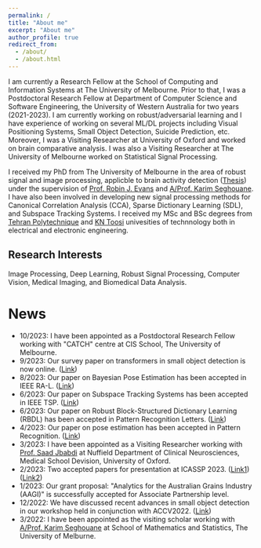 ```yaml
---
permalink: /
title: "About me"
excerpt: "About me"
author_profile: true
redirect_from: 
  - /about/
  - /about.html
---
```


I am  currently a Research Fellow at the School of Computing and Information Systems at The University of Melbourne. Prior to that, I was a Postdoctoral Research Fellow at Department of Computer Science and Software Engineering, the University of Western Australia for two years (2021-2023). I am currently working on robust/adversarial learning and I have experience of working on several ML/DL projects including Visual Positioning Systems, Small Object Detection, Suicide Prediction, etc. Moreover, I was a Visiting Researcher at University of Oxford and worked on brain comparative analysis. I was also a Visiting Researcher at The University of Melbourne worked on Statistical Signal Processing. 

I received my PhD from The University of Melbourne in the area of robust signal and image processing, applicble to brain activity detection ([Thesis](https://minerva-access.unimelb.edu.au/items/b416654e-6339-5299-93fb-98aebcb3f30f)) under the supervision of [Prof. Robin J. Evans](https://findanexpert.unimelb.edu.au/profile/14757-robin-evans) and [A/Prof. Karim Seghouane](https://findanexpert.unimelb.edu.au/profile/470194-karim-seghouane). I have also been involved in developing new signal processing methods for Canonical Correlation Analysis (CCA), Sparse Dictionary Learning (SDL), and Subspace Tracking Systems. 
I received my MSc and BSc degrees from [Tehran Polytechnique](https://aut.ac.ir/en) and [KN Toosi](https://aut.ac.ir/en) univesities of technnology both in electrical and electronic engineering.

Research Interests
-----
Image Processing, Deep Learning, Robust Signal Processing, Computer Vision, Medical Imaging, and Biomedical Data Analysis.

News
======
* 10/2023: I have been appointed as a Postdoctoral Research Fellow working with "CATCH" centre at CIS School, The University of Melbourne.
* 9/2023: Our survey paper on transformers in small object detection is now online. ([Link](https://arxiv.org/abs/2309.04902))
* 8/2023: Our paper on Bayesian Pose Estimation has been accepted in IEEE RA-L. ([Link](https://arekavandi.github.io/publications/2015-10-01-paper-title-number-15/))
* 6/2023: Our paper on Subspace Tracking Systems has been accepted in IEEE TSP. ([Link](https://arekavandi.github.io/publications/2015-10-01-paper-title-number-14/))
* 6/2023: Our paper on Robust Block-Structured Dictionary Learning (RBDL) has been accepted in Pattern Recognition Letters. ([Link](https://arekavandi.github.io/publications/2015-10-01-paper-title-number-13/))
* 4/2023: Our paper on pose estimation has been accepted in Pattern Recognition. ([Link](https://arekavandi.github.io/publications/2015-10-01-paper-title-number-12/))
* 3/2023: I have been appointed as a Visiting Researcher working with [Prof. Saad Jbabdi](https://www.ndcn.ox.ac.uk/team/saad-jbabdi) at Nuffield Department of Clinical Neurosciences, Medical School Devision, University of Oxford.
* 2/2023: Two accepted papers for presentation at ICASSP 2023. ([Link1](https://arekavandi.github.io/publications/2015-10-01-paper-title-number-11/)) ([Link2](https://arekavandi.github.io/publications/2015-10-01-paper-title-number-10/))
* 1/2023: Our grant proposal: "Analytics for the Australian Grains Industry (AAGI)" is successfully accepted for Associate Partnership level.  
* 12/2022: We have discussed recent advances in small object detection in our workshop held in conjunction with ACCV2022. ([Link](https://sites.google.com/view/dlsod2022/home))
* 3/2022: I have been appointed as the visiting scholar working with [A/Prof. Karim Seghouane](https://findanexpert.unimelb.edu.au/profile/470194-karim-seghouane) at School of Mathematics and Statistics, The University of Melburne.
